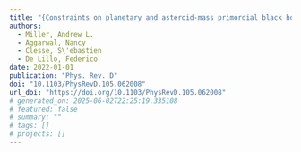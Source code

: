 ```yaml
---
title: "{Constraints on planetary and asteroid-mass primordial black holes from continuous gravitational-wave searches}"
authors:
  - Miller, Andrew L.
  - Aggarwal, Nancy
  - Clesse, S\'ebastien
  - De Lillo, Federico
date: 2022-01-01
publication: "Phys. Rev. D"
doi: "10.1103/PhysRevD.105.062008"
url_doi: "https://doi.org/10.1103/PhysRevD.105.062008"
# generated_on: 2025-06-02T22:25:19.335108
# featured: false
# summary: ""
# tags: []
# projects: []
---
```

